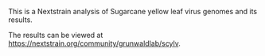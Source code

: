 This is a Nextstrain analysis of Sugarcane yellow leaf virus genomes and its results.

The results can be viewed at https://nextstrain.org/community/grunwaldlab/scylv.